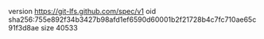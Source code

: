 version https://git-lfs.github.com/spec/v1
oid sha256:755e892f34b3427b98afd1ef6590d60001b2f21728b4c7fc710ae65c91f3d8ae
size 40533
